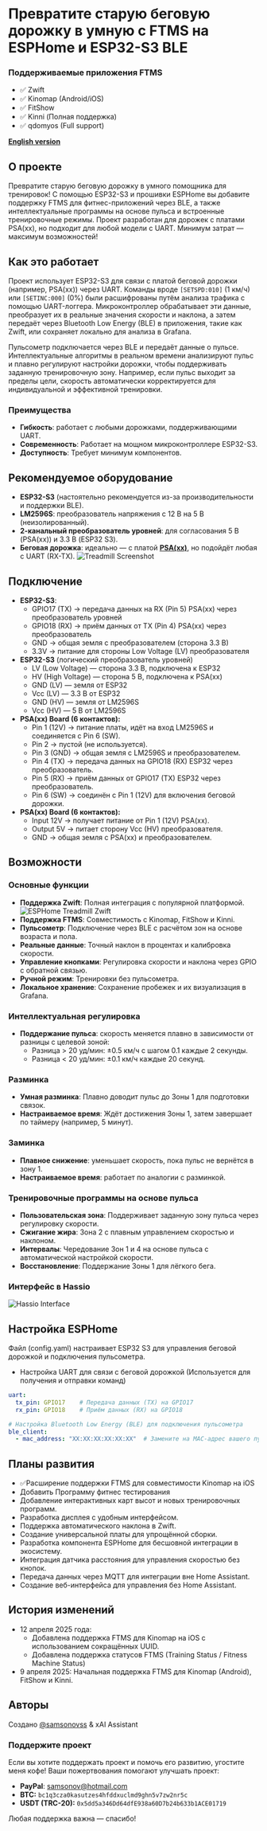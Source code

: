 # Превратите старую беговую дорожку в умную с FTMS на ESPHome и ESP32-S3 BLE

### Поддерживаемые приложения FTMS
- :white_check_mark: Zwift
- :white_check_mark: Kinomap (Android/iOS)
- :white_check_mark: FitShow
- :white_check_mark: Kinni (Полная поддержка)
- :white_check_mark: qdomyos (Full support)

**[English version](README.md)**

## О проекте
Превратите старую беговую дорожку в умного помощника для тренировок! С помощью ESP32-S3 и прошивки ESPHome вы добавите поддержку FTMS для фитнес-приложений через BLE, а также интеллектуальные программы на основе пульса и встроенные тренировочные режимы. Проект разработан для дорожек с платами PSA(xx), но подходит для любой модели с UART. Минимум затрат — максимум возможностей!

## Как это работает
Проект использует ESP32-S3 для связи с платой беговой дорожки (например, PSA(xx)) через UART. Команды вроде `[SETSPD:010]` (1 км/ч) или `[SETINC:000]` (0%) были расшифрованы путём анализа трафика с помощью UART-логгера. Микроконтроллер обрабатывает эти данные, преобразует их в реальные значения скорости и наклона, а затем передаёт через Bluetooth Low Energy (BLE) в приложения, такие как Zwift, или сохраняет локально для анализа в Grafana.

Пульсометр подключается через BLE и передаёт данные о пульсе. Интеллектуальные алгоритмы в реальном времени анализируют пульс и плавно регулируют настройки дорожки, чтобы поддерживать заданную тренировочную зону. Например, если пульс выходит за пределы цели, скорость автоматически корректируется для индивидуальной и эффективной тренировки.

### Преимущества
- **Гибкость**: работает с любыми дорожками, поддерживающими UART.
- **Современность**: Работает на мощном микроконтроллере ESP32-S3.
- **Доступность**: Требует минимум компонентов.

## Рекомендуемое оборудование
- **ESP32-S3** (настоятельно рекомендуется из-за производительности и поддержки BLE).
- **LM2596S**: преобразователь напряжения с 12 В на 5 В (неизолированный).
- **2-канальный преобразователь уровней**: для согласования 5 В (PSA(xx)) и 3.3 В (ESP32 S3).
- **Беговая дорожка**: идеально — с платой **[PSA(xx)](image/PSA(XX)H.jpg)**, но подойдёт любая с UART (RX-TX).
 ![Treadmill Screenshot](image/PSA(XX)H.jpg)

## Подключение
- **ESP32-S3**:
  - GPIO17 (TX) → передача данных на RX (Pin 5) PSA(xx) через преобразователь уровней
  - GPIO18 (RX) → приём данных от TX (Pin 4) PSA(xx) через преобразователь
  - GND → общая земля с преобразователем (сторона 3.3 В)
  - 3.3V → питание для стороны Low Voltage (LV) преобразователя
- **ESP32-S3** (логический преобразователь уровней)
  - LV (Low Voltage) — сторона 3.3 В, подключена к ESP32
  - HV (High Voltage) — сторона 5 В, подключена к PSA(xx)
  - GND (LV) — земля от ESP32
  - Vcc (LV) — 3.3 В от ESP32
  - GND (HV) — земля от LM2596S
  - Vcc (HV) — 5 В от LM2596S
- **PSA(xx) Board (6 контактов):**
  - Pin 1 (12V) → питание платы, идёт на вход LM2596S и соединяется с Pin 6 (SW).
  - Pin 2 → пустой (не используется).
  - Pin 3 (GND) → общая земля с LM2596S и преобразователем.
  - Pin 4 (TX) → передача данных на GPIO18 (RX) ESP32 через преобразователь.
  - Pin 5 (RX) → приём данных от GPIO17 (TX) ESP32 через преобразователь.
  - Pin 6 (SW) → соединён с Pin 1 (12V) для включения беговой дорожки.
- **PSA(xx) Board (6 контактов):**
  - Input 12V → получает питание от Pin 1 (12V) PSA(xx).
  - Output 5V → питает сторону Vcc (HV) преобразователя.
  - GND → общая земля с PSA(xx) и преобразователем.
    
## Возможности
### Основные функции
- **Поддержка Zwift**: Полная интеграция с популярной платформой.
  ![ESPHome Treadmill Zwift](image/Zwift.gif)
- **Поддержка FTMS**: Совместимость с Kinomap, FitShow и Kinni.
- **Пульсометр**: Подключение через BLE с расчётом зон на основе возраста и пола.
- **Реальные данные**: Точный наклон в процентах и калибровка скорости.
- **Управление кнопками**: Регулировка скорости и наклона через GPIO с обратной связью.
- **Ручной режим**: Тренировки без пульсометра.
- **Локальное хранение**: Сохранение пробежек и их визуализация в Grafana.

### Интеллектуальная регулировка
- **Поддержание пульса**: скорость меняется плавно в зависимости от разницы с целевой зоной:
  - Разница > 20 уд/мин: ±0.5 км/ч с шагом 0.1 каждые 2 секунды.
  - Разница < 20 уд/мин: ±0.1 км/ч каждые 20 секунд.

### Разминка
- **Умная разминка**: Плавно доводит пульс до Зоны 1 для подготовки связок.
- **Настраиваемое время**: Ждёт достижения Зоны 1, затем завершает по таймеру (например, 5 минут).

### Заминка
- **Плавное снижение**: уменьшает скорость, пока пульс не вернётся в зону 1.
- **Настраиваемое время**: работает по аналогии с разминкой.

### Тренировочные программы на основе пульса
- **Пользовательская зона**: Поддерживает заданную зону пульса через регулировку скорости.
- **Сжигание жира**: Зона 2 с плавным управлением скоростью и наклоном.
- **Интервалы**: Чередование Зон 1 и 4 на основе пульса с автоматической настройкой скорости.
- **Восстановление**: Поддержание Зоны 1 для лёгкого бега.
  
### Интерфейс в Hassio
![Hassio Interface](image/hassio.png)
  
## Настройка ESPHome
Файл (config.yaml) настраивает ESP32 S3 для управления беговой дорожкой и подключения пульсометра.
- Настройка UART для связи с беговой дорожкой (Используется для получения и отправки команд)
```yaml
uart:
  tx_pin: GPIO17    # Передача данных (TX) на GPIO17
  rx_pin: GPIO18    # Приём данных (RX) на GPIO18

# Настройка Bluetooth Low Energy (BLE) для подключения пульсометра
ble_client:
  - mac_address: "XX:XX:XX:XX:XX:XX"  # Замените на MAC-адрес вашего пульсометра
```
## Планы развития
- :white_check_mark:Расширение поддержки FTMS для совместимости Kinomap на iOS
- Добавить Программу фитнес тестирования
- Добавление интерактивных карт высот и новых тренировочных программ.
- Разработка дисплея с удобным интерфейсом.
- Поддержка автоматического наклона в Zwift.
- Создание универсальной платы для упрощённой сборки.
- Разработка компонента ESPHome для бесшовной интеграции в экосистему.
- Интеграция датчика расстояния для управления скоростью без кнопок.
- Передача данных через MQTT для интеграции вне Home Assistant.
- Создание веб-интерфейса для управления без Home Assistant.

## История изменений
- 12 апреля 2025 года:
  - Добавлена поддержка FTMS для Kinomap на iOS с использованием сокращённых UUID.
  - Добавлена поддержка статусов FTMS (Training Status / Fitness Machine Status)
- 9 апреля 2025: Начальная поддержка FTMS для Kinomap (Android), FitShow и Kinni.

## Авторы
Создано [@samsonovss](https://t.me/samsonovss) & xAI Assistant

### **Поддержите проект**  
Если вы хотите поддержать проект и помочь его развитию, угостите меня кофе! Ваши пожертвования помогают улучшать проект:
- **PayPal**: samsonov@hotmail.com
- **BTC:** `bc1q3cza0kasutzes4hfddxuclmd9ghn5v7zw2nr5c`  
- **USDT (TRC-20):** `0x5dd5a346Dd64dfE938a60D7b24b633b1ACE01719`
  
Любая поддержка важна — спасибо!

